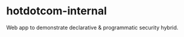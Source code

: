 hotdotcom-internal
==================

Web app to demonstrate declarative &amp; programmatic security hybrid.
